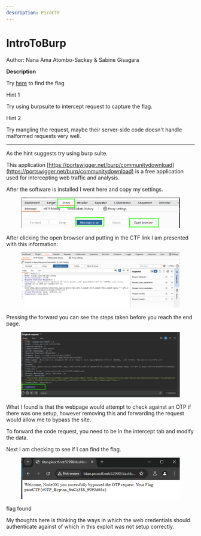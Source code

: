 ```yaml
---
description: PicoCTF
---
```


# IntroToBurp

Author: Nana Ama Atombo-Sackey & Sabine Gisagara

**Description**

Try [here](http://titan.picoctf.net:56582/) to find the flag



Hint 1

Try using burpsuite to intercept request to capture the flag.



Hint 2

Try mangling the request, maybe their server-side code doesn't handle malformed requests very well.

***

As the hint suggests try using burp suite.

This application [https://portswigger.net/burp/communitydownload](https://portswigger.net/burp/communitydownload) is a free application used for intercepting web traffic and analysis.

After the software is installed I went here and copy my settings.

<figure><img src="../../../.gitbook/assets/image.png" alt=""><figcaption></figcaption></figure>

After clicking the open browser and putting in the CTF link I am presented with this information:



<figure><img src="../../../.gitbook/assets/image (1).png" alt=""><figcaption></figcaption></figure>

Pressing the forward you can see the steps taken before you reach the end page.



<figure><img src="../../../.gitbook/assets/image (5).png" alt=""><figcaption></figcaption></figure>

What I found is that the webpage would attempt to check against an OTP if there was one setup, however removing this and forwarding the request would allow me to bypass the site.

To forward the code request, you need to be in the intercept tab and modify the data.

Next I am checking to see if I can find the flag.

<figure><img src="../../../.gitbook/assets/image (4).png" alt=""><figcaption></figcaption></figure>

flag found



My thoughts here is thinking the ways in which the web credentials should authenticate against of which in this exploit was not setup correctly.
